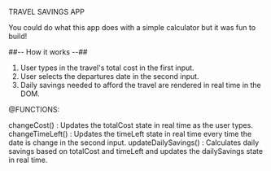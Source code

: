 TRAVEL SAVINGS APP

You could do what this app does with a simple calculator but it was fun to build!

##-- How it works --##

1) User types in the travel's total cost in the first input.
2) User selects the departures date in the second input.
3) Daily savings needed to afford the travel are rendered in real time in the DOM.

@FUNCTIONS:

changeCost() : Updates the totalCost state in real time as the user types.
changeTimeLeft() : Updates the timeLeft state in real time every time the date is change in the second input.
updateDailySavings() : Calculates daily savings based on totalCost and timeLeft and updates the dailySavings state in real time.
